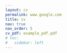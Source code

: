 ```yaml
---
layout: cv
permalink: www.google.com
title: cv
nav: true
nav_order: 5
cv_pdf: example_pdf.pdf
# toc:
#   sidebar: left
---
```

